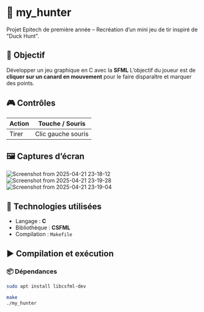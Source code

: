 # 🎯 my_hunter

Projet Epitech de première année – Recréation d’un mini jeu de tir inspiré de "Duck Hunt".

## 📌 Objectif

Développer un jeu graphique en C avec la **SFML** 
L’objectif du joueur est de **cliquer sur un canard en mouvement** pour le faire disparaître et marquer des points.

## 🎮 Contrôles

| Action      | Touche / Souris        |
|-------------|------------------------|
| Tirer       | Clic gauche souris     |

## 🖼️ Captures d’écran

![Screenshot from 2025-04-21 23-18-12](https://github.com/user-attachments/assets/ebbd3860-1ddc-439a-a280-664f46aa84cb)
![Screenshot from 2025-04-21 23-19-28](https://github.com/user-attachments/assets/6c8001c1-bbe7-4e1a-8e4e-f8f2b3a62b22)
![Screenshot from 2025-04-21 23-19-04](https://github.com/user-attachments/assets/74355c69-823f-445a-9b9f-2dec3987afc0)


## 🧰 Technologies utilisées

- Langage : **C**
- Bibliothèque : **CSFML**
- Compilation : `Makefile`

## ▶️ Compilation et exécution

### 📦 Dépendances
```bash
sudo apt install libcsfml-dev
```
```bash
make
./my_hunter
